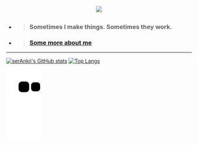 <h1 align="center">
  <a href="https://git.io/typing-svg">
    <img src="https://readme-typing-svg.herokuapp.com/?lines=HII+THERE+'+_+'+👋;I'm+Ankit+Negi...;STUDENT+,+PROGRAMMER;FULL+STACK+WEB+DEVELOPER;DEVOPS+Enthusiast!&center=true&size=20">
  </a>
</h1>

- > ### Sometimes I make things. Sometimes they work.
- > ### [Some more about me](https://bio.link/serAnkii/)
 
 ***
[![serAnkii's GitHub stats](https://github-readme-stats.vercel.app/api?username=serAnkii&count_private=true&show_icons=true&theme=tokyonight)](https://github.com/serAnkii/serAnkii/blob/main/README.md)
[![Top Langs](https://github-readme-stats.vercel.app/api/top-langs/?username=serAnkii&count_private=true)](https://github.com/serAnkii/)

![](https://github.com/serAnkii/serAnkii/blob/output/github-contribution-grid-snake.svg)
